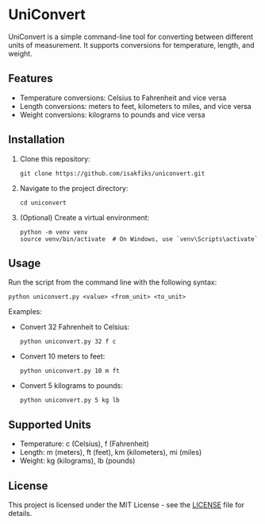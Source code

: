 # UniConvert

UniConvert is a simple command-line tool for converting between different units of measurement. It supports conversions for temperature, length, and weight.

## Features

- Temperature conversions: Celsius to Fahrenheit and vice versa
- Length conversions: meters to feet, kilometers to miles, and vice versa
- Weight conversions: kilograms to pounds and vice versa

## Installation

1. Clone this repository:
   ```
   git clone https://github.com/isakfiks/uniconvert.git
   ```

2. Navigate to the project directory:
   ```
   cd uniconvert
   ```

3. (Optional) Create a virtual environment:
   ```
   python -m venv venv
   source venv/bin/activate  # On Windows, use `venv\Scripts\activate`
   ```


## Usage

Run the script from the command line with the following syntax:

```
python uniconvert.py <value> <from_unit> <to_unit>
```

Examples:

- Convert 32 Fahrenheit to Celsius:
  ```
  python uniconvert.py 32 f c
  ```

- Convert 10 meters to feet:
  ```
  python uniconvert.py 10 m ft
  ```

- Convert 5 kilograms to pounds:
  ```
  python uniconvert.py 5 kg lb
  ```

## Supported Units

- Temperature: c (Celsius), f (Fahrenheit)
- Length: m (meters), ft (feet), km (kilometers), mi (miles)
- Weight: kg (kilograms), lb (pounds)


## License

This project is licensed under the MIT License - see the [LICENSE](LICENSE) file for details.
